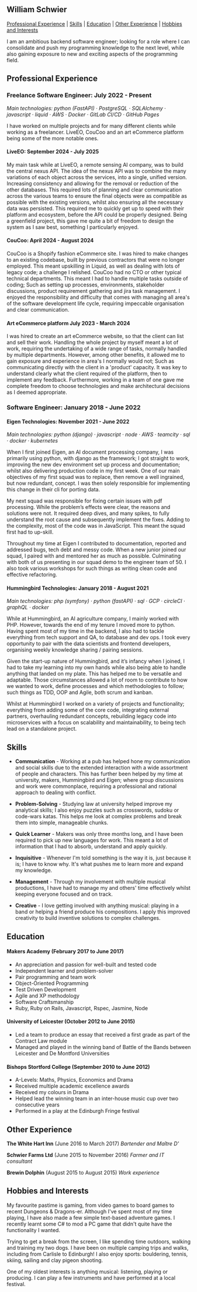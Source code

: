 ## William Schwier

[Professional Experience](#professional-experience) | [Skills](#skills) | [Education](#education) | [Other Experience](#other-experience) | [Hobbies and Interests](#hobbies-and-interests)

I am an ambitious backend software engineer; looking for a role where I can consolidate and push my programming knowledge to the next level, while also gaining exposure to new and exciting aspects of the programming field.


## Professional Experience

### Freelance Software Engineer: July 2022 - Present
*Main technologies: python (FastAPI) · PostgreSQL · SQLAlchemy · javascript · liquid · AWS · Docker · GitLab CI/CD · GitHub Pages*

I have worked on multiple projects and for many different clients while working as a freelancer. LiveEO, CouCoo and an art eCommerce platform being some of the more notable ones.

#### LiveEO: September 2024 - July 2025
My main task while at LiveEO, a remote sensing AI company, was to build the central nexus API. The idea of the nexus API was to combine the many variations of each object across the services, into a single, unified version. Increasing consistency and allowing for the removal or reduction of the other databases. This required lots of planning and clear communication across the various teams to ensure the final objects were as compatible as possible with the existing versions, whilst also ensuring all the necessary data was persisted. This required me to quickly get up to speed with their platform and ecosystem, before the API could be properly designed. Being a greenfield project, this gave me quite a bit of freedom to design the system as I saw best, something I particularly enjoyed.

#### CouCoo: April 2024 - August 2024
CouCoo is a Shopify fashion eCommerce site. I was hired to make changes to an existing codebase, built by previous contractors that were no longer employed. This meant upskilling in Liquid, as well as dealing with lots of legacy code; a challenge I relished. CouCoo had no CTO or other typical technical departments. This meant I had to handle multiple tasks outside of coding; Such as setting up processes, environments, stakeholder discussions, product requirement gathering and jira task management. I enjoyed the responsibility and difficulty that comes with managing all area's of the software development life cycle, requiring impeccable organisation and clear communication.

#### Art eCommerce platform July 2023 - March 2024
I was hired to create an art eCommerce website, so that the client can list and sell their work. Handling the whole project by myself meant a lot of work, requiring the undertaking of a wide range of tasks, normally handled by multiple departments. However, among other benefits, it allowed me to gain exposure and experience in area's I normally would not; Such as communicating directly with the client in a 'product' capacity. It was key to understand clearly what the client required of the platform, then to implement any feedback. Furthermore, working in a team of one gave me complete freedom to choose technologies and make architectural decisions as I deemed appropriate.


### Software Engineer: January 2018 - June 2022
#### Eigen Technologies: November 2021 - June 2022
*Main technologies: python (django) · javascript · node · AWS · teamcity · sql · docker · kubernetes*

When I first joined Eigen, an AI document processing company, I was primarily using python, with django as the framework; I got straight to work, improving the new dev environment set up process and documentation; whilst also delivering production code in my first week. One of our main objectives of my first squad was to replace, then remove a well ingrained, but now redundant, concept. I was then solely responsible for implementing this change in their cli for porting data.

My next squad was responsible for fixing certain issues with pdf processing. While the problem’s effects were clear, the reasons and solutions were not. It required deep dives, and many spikes, to fully understand the root cause and subsequently implement the fixes. Adding to the complexity, most of the code was in JavaScript. This meant the squad first had to up-skill. 

Throughout my time at Eigen I contributed to documentation, reported and addressed bugs, tech debt and messy code. When a new junior joined our squad, I paired with and mentored her as much as possible. Culminating with both of us presenting in our squad demo to the engineer team of 50. I also took various workshops for such things as writing clean code and effective refactoring.

#### Hummingbird Technologies: January 2018 - August 2021
*Main technologies: php (symfony) · python (fastAPI) · sql · GCP · circleCI · graphQL · docker*

While at Hummingbird, an AI agriculture company, I mainly worked with PHP. However, towards the end of my tenure I moved more to python. Having spent most of my time in the backend, I also had to tackle everything from tech support and QA, to database and dev ops. I took every opportunity to pair with the data scientists and frontend developers, organising weekly knowledge sharing / pairing sessions.

Given the start-up nature of Hummingbird, and it’s infancy when I joined, I had to take my learning into my own hands while also being able to handle anything that landed on my plate. This has helped me to be versatile and adaptable. Those circumstances allowed a lot of room to contribute to how we wanted to work, define processes and which methodologies to follow; such things as TDD, OOP and Agile, both scrum and kanban.

Whilst at Hummingbird I worked on a variety of projects and functionality; everything from adding some of the core code, integrating external partners, overhauling redundant concepts, rebuilding legacy code into microservices with a focus on scalability and maintainability, to being tech lead on a standalone project.


## Skills

- **Communication** - Working at a pub has helped hone my communication and social skills due to the extended interaction with a wide assortment of people and characters. This has further been helped by my time at university, makers, Hummingbird and Eigen; where group discussions and work were commonplace, requiring a professional and rational approach to dealing with conflict.

- **Problem-Solving** - Studying law at university helped improve my analytical skills; I also enjoy puzzles such as crosswords, sudoku or code-wars katas. This helps me look at complex problems and break them into simple, manageable chunks.

- **Quick Learner** - Makers was only three months long, and I have been required to pick up new languages for work. This meant a lot of information that I had to absorb, understand and apply quickly.

- **Inquisitive** - Whenever I'm told something is the way it is, just because it is; I have to know why. It's what pushes me to learn more and expand my knowledge.

- **Management** - Through my involvement with multiple musical productions, I have had to manage my and others' time effectively whilst keeping everyone focused and on track.

- **Creative** - I love getting involved with anything musical: playing in a band or helping a friend produce his compositions. I apply this improved creativity to build inventive solutions to complex challenges.


## Education

#### Makers Academy (February 2017 to June 2017)

- An appreciation and passion for well-built and tested code
- Independent learner and problem-solver
- Pair programming and team work
- Object-Oriented Programming
- Test Driven Development
- Agile and XP methodology
- Software Craftsmanship
- Ruby, Ruby on Rails, Javascript, Rspec, Jasmine, Node

#### University of Leicester (October 2012 to June 2015)

- Led a team to produce an essay that received a first grade as part of the Contract Law module
- Managed and played in the winning band of Battle of the Bands between Leicester and De Montford Universities

#### Bishops Stortford College (September 2010 to June 2012)

- A-Levels: Maths, Physics, Economics and Drama
- Received multiple academic excellence awards
- Received my colours in Drama
- Helped lead the winning team in an inter-house music cup over two consecutive years
- Performed in a play at the Edinburgh Fringe festival


## Other Experience

**The White Hart Inn** (June 2016 to March 2017)
*Bartender and Maître D'*

**Schwier Farms Ltd** (June 2015 to November 2016)
*Farmer and IT consultant*

**Brewin Dolphin** (August 2015 to August 2015)
*Work experience*  

## Hobbies and Interests

My favourite pastime is gaming, from video games to board games to recent Dungeons & Dragons-er. Although I've spent most of my time playing, I have also made a few simple text-based adventure games. I recently learnt some C# to mod a PC game that didn't quite have the functionality I wanted. 

Trying to get a break from the screen, I like spending time outdoors, walking and training my two dogs. I have been on multiple camping trips and walks, including from Carlisle to Edinburgh! I also enjoy sports: bouldering, tennis, skiing, sailing and clay pigeon shooting. 

One of my oldest interests is anything musical: listening, playing or producing. I can play a few instruments and have performed at a local festival.
